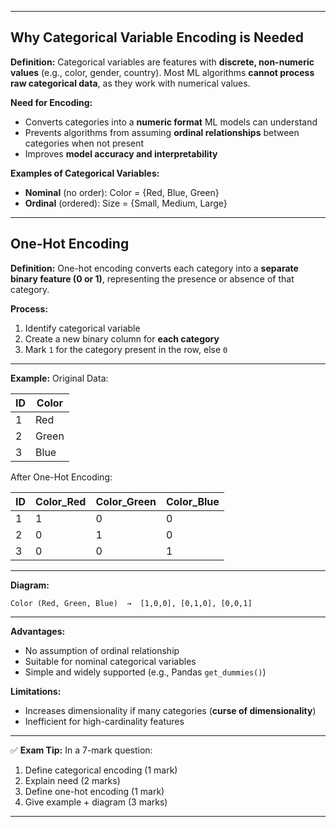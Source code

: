 
---

## **Why Categorical Variable Encoding is Needed**

**Definition:**
Categorical variables are features with **discrete, non-numeric values** (e.g., color, gender, country).
Most ML algorithms **cannot process raw categorical data**, as they work with numerical values.

**Need for Encoding:**

* Converts categories into a **numeric format** ML models can understand
* Prevents algorithms from assuming **ordinal relationships** between categories when not present
* Improves **model accuracy and interpretability**

**Examples of Categorical Variables:**

* **Nominal** (no order): Color = {Red, Blue, Green}
* **Ordinal** (ordered): Size = {Small, Medium, Large}

---

## **One-Hot Encoding**

**Definition:**
One-hot encoding converts each category into a **separate binary feature (0 or 1)**, representing the presence or absence of that category.

**Process:**

1. Identify categorical variable
2. Create a new binary column for **each category**
3. Mark `1` for the category present in the row, else `0`

---

**Example:**
Original Data:

| ID | Color |
| -- | ----- |
| 1  | Red   |
| 2  | Green |
| 3  | Blue  |

After One-Hot Encoding:

| ID | Color\_Red | Color\_Green | Color\_Blue |
| -- | ---------- | ------------ | ----------- |
| 1  | 1          | 0            | 0           |
| 2  | 0          | 1            | 0           |
| 3  | 0          | 0            | 1           |

---

**Diagram:**

```
Color (Red, Green, Blue)  →  [1,0,0], [0,1,0], [0,0,1]
```

---

**Advantages:**

* No assumption of ordinal relationship
* Suitable for nominal categorical variables
* Simple and widely supported (e.g., Pandas `get_dummies()`)

**Limitations:**

* Increases dimensionality if many categories (**curse of dimensionality**)
* Inefficient for high-cardinality features

---

✅ **Exam Tip:**
In a 7-mark question:

1. Define categorical encoding (1 mark)
2. Explain need (2 marks)
3. Define one-hot encoding (1 mark)
4. Give example + diagram (3 marks)

---



